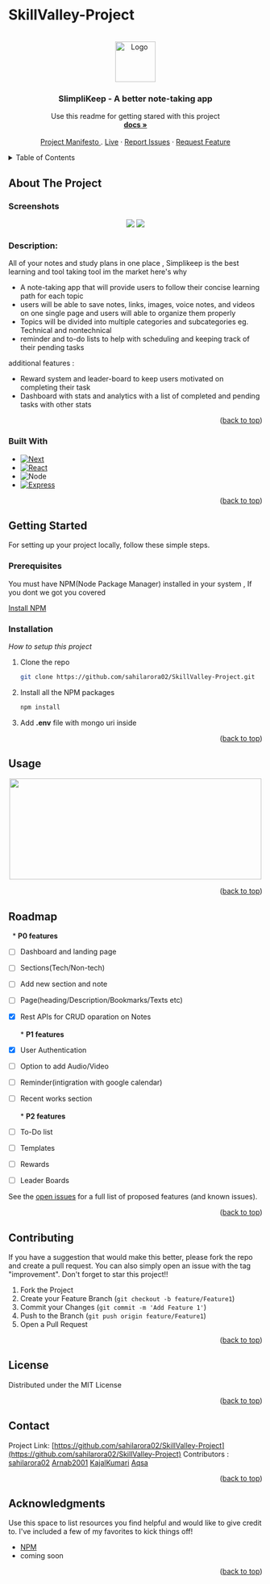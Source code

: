 # SkillValley-Project

<!-- PROJECT LOGO -->
<br />
<div align="center">
  <a href="https://github.com/sahilarora02/SkillValley-Project/">
    <img src="https://cdn-icons-png.flaticon.com/512/13/13706.png" alt="Logo" width="80" height="80">
  </a>

  <h3 align="center">SlimpliKeep - A better note-taking app</h3>

  <p align="center">
    Use this readme for getting stared with this project
    <br />
    <a href="https://github.com/sahilarora02/SkillValley-Project/"><strong>docs »</strong></a>
    <br />
    <br />
    <a href="https://daisy-crafter-3ba.notion.site/Product-Manifesto-34df07c46b504f2686be99246e622542"> Project Manifesto </a>
    .
    <a href="#">Live</a>
    ·
    <a href="https://github.com/sahilarora02/SkillValley-Project/issues">Report Issues</a>
    ·
    <a href="https://github.com/sahilarora02/SkillValley-Project/issues">Request Feature</a>
  </p>
</div>



<!-- TABLE OF CONTENTS -->
<details>
  <summary>Table of Contents</summary>
  <ol>
    <li>
      <a href="#about-the-project">About The Project</a>
      <ul>
        <li><a href="#built-with">Built With</a></li>
      </ul>
    </li>
    <li>
      <a href="#getting-started">Getting Started</a>
      <ul>
        <li><a href="#prerequisites">Prerequisites</a></li>
        <li><a href="#installation">Installation</a></li>
      </ul>
    </li>
    <li><a href="#usage">Usage</a></li>
    <li><a href="#roadmap">Roadmap</a></li>
    <li><a href="#contributing">Contributing</a></li>
    <li><a href="#license">License</a></li>
    <li><a href="#contact">Contact</a></li>
    <li><a href="#acknowledgments">Acknowledgments</a></li>
  </ol>
</details>



<!-- ABOUT THE PROJECT -->
## About The Project
### Screenshots
<div align="center">
<img src= "https://lh3.googleusercontent.com/MF6KxkCBbdKqIQ8zJ26vzlpq7Nq0kHfRAtn9i56kW83R-KlhG6VvRoXQpA43N-rCdRPVkVj0IpxuDqd3W85S03xSLzCjvIhLexQTcI3rSP3rOhJG4nQWLAy1yalafjgUoASKkhV-Kn2vc6q61NQb8Dsi69xG3u6AoPw5Xvgca3QJ10xzu8CzQiaq27XyylA2unTqs6rt9ZSZDAeJZoJWIQh2faQncPH7PxP9sRg-x6CP3DZzAoYWVWOvPARZ5TWEqdtoMI7Ze0iumeP225j6XJIT3mckk8Gudv1eBvIgLULc283NczTS5hBooHd_ha2l2ocXwXGS9zbc02OhmKhjjIuDdnDSwTeGhLvp9qsy4vd4rgnrPsTVn9W70Nu07azqnmVen7-krUSBa7oQWj1j5IABjwj6BVA_YJkiwliy7APh74qgP6xTnUVIwhDtzhZTDPsD9Nc4hZTmtRpAreJT9Q3tJtbGNDz_rBOSOAnPZEK5KFUV-aEjeD5kTOKorcK9Q4RZA16dJN455hHwRn-QexCUff3E4gXCVqBWyKEbRRGLGd6m_s4_bp2lMtGaz8PSXvAczaHgASeQ33q7t41z_eao9FKlRR7E7MFKaXqma5xaRtA7k019AycL_GQclDYuSDdxd_ud5pmiawdhv5m5kTuYAP6QrXkr-3WnH4bcldJh3fGgx__rB4bW-evTXwcfpSbAT6q7cYb8Ltmj9E1EG83RsejkwQbwOp-uvGHVkM9cTNdljTN4I_nq_-FfmvA37nKiwgkpYhQruxUFjHc0xXjrv8ojxYi-1gMUzOJ-zhG4O-exXbX9HmGXEZ5zJm5uoRPELkKToRnsZk-w-zrI9PFl3q5N9vxscuxpUfUwJpbB97Tl6ZuUfpMxn9ZTaR2giUuzqK3rfwXgf9Cjl5NHD6IpKy3j3PtpG9kv5XRbjb8C2A=w1005-h602-no?authuser=2" />
<img src="https://lh3.googleusercontent.com/cIN_GZouQkUZMFLKIr0-n6TwBzr4uDhf1kEQ5LMhGaWx7KmpLDCpd3Q2jIpK4_uCD0jOuL5R4qp-ffvdiSeTcekNliLGvMSDW4r_lQ7dIIEBkm5oZvOESrAnrtTAuIx93EVbiN51S5WTuydvB8NxBsX2j-1-SwTbaMJ4shVsoeU9J-qtd0MMfzHWPz6EbtIjz8SLsvj-vzvLBZfUymph2WSPyKgZky2wO2xHoj0IJWj649OEA7jUp3Qs9rvHA3WlKgCBad1q-AwHW8RwNqQcmeQf8VdTR0Xyzd2E7vCJKU44-mq03k8DeQlMjftEFZ3M-CyTdhbyT8hRXj6wuoo0rnfieSp64gQSkwUvcmUdcTbDisplXA-icN4H30Eh9ypAzlHz4drfS31Kx-HLFfRw7PeY5sVX28QM9DSYD-HBSIkJrKaMEa-2ztw35Am39oV2rudkiS0bvFgbkUJJ5SWOBo61dOh4zsSbtEW9bxN7kPAimLVOmQ00koz_BJQj6GsjSzM6v9oaQVfXF_eIyVKJr3pb21PWSC2XD_2mwp13wiQb7oAR9PGVANvWDAASe5137b4dP71KTzABMEilyJjeSl17_AkuNF2AOiWxEaUvf6vIoQSg4XCYX1uXGQv5nCZUApEF-t8R1AubBPUpMLaoTD1t6qzh8EFh5bsEmOHe1Au4iTq3pEFR6U7OT-4YlYQPRd4SqfAq7bdX7uvGs-Qlp12FZ8dr41diPZD6u-UgW5GmE6d1IHGpGX6_wmGmloibyMiiQKzVPz4Mz_MRKsgXByLMKEyiqDV6Ytg5_j0p9E6A2Nvi75TXRUCqy8rNrTWco9WphhXlRl4ympErZpRvGdCr_8qzTfvAve13Zjm079NbIxxQx0JTavWWX4VK6e_LLwOOxL9Pp4Jwck2cWvYfr0FDfo6UP0XW7xHpaaHV0f48ug=w1018-h594-no?authuser=2" />
</div>

### Description:
All of your notes and study plans in one place , Simplikeep is the best learning and tool taking tool im the market 
here's why 
- A note-taking app that will provide users to follow their concise learning path for each topic
- users will be able to save notes, links, images, voice notes, and videos on one single page and users will able to organize them properly
- Topics will be divided into multiple categories and subcategories eg. Technical and nontechnical
- reminder and to-do lists to help with scheduling and keeping track of their pending tasks

additional features :

- Reward system and leader-board to keep users motivated on completing their task
- Dashboard with stats and analytics with a list of completed and pending tasks with other stats

<p align="right">(<a href="#readme-top">back to top</a>)</p>



### Built With



* [![Next][Next.js]][Next-url]
* [![React][React.js]][React-url]
* ![Node][node.js]
* [![Express][Express]][Angular-url]


<p align="right">(<a href="#readme-top">back to top</a>)</p>



<!-- GETTING STARTED -->
## Getting Started
For setting up your project locally, follow these simple steps.

### Prerequisites

You must have NPM(Node Package Manager) installed  in your system , If you dont we got you covered  

  
  [Install NPM](https://phoenixnap.com/kb/install-node-js-npm-on-windows)
 

### Installation

_How to setup this project_

1. Clone the repo
   ```sh
   git clone https://github.com/sahilarora02/SkillValley-Project.git
   ```
3. Install all the NPM packages
   ```sh
   npm install
   ```
4. Add **.env** file with mongo uri inside
   

<p align="right">(<a href="#readme-top">back to top</a>)</p>



<!-- USAGE EXAMPLES -->
## Usage
<div align="center">
<img src="https://media2.giphy.com/media/UYpelo7WbjZQg0dDQY/200.gif" width="500" height="200" />
</div>
<p align="right">(<a href="#readme-top">back to top</a>)</p>



<!-- ROADMAP -->
## Roadmap
&nbsp; * **P0 features**
- [ ] Dashboard and landing page
- [ ] Sections(Tech/Non-tech)
- [ ] Add new section and note
- [ ] Page(heading/Description/Bookmarks/Texts etc)  
- [x] Rest APIs for CRUD oparation on Notes<br><br>* **P1 features**
- [x] User Authentication
- [ ] Option to add Audio/Video
- [ ] Reminder(intigration with google calendar)
- [ ] Recent works section<br><br> * **P2 features**
- [ ] To-Do list
- [ ] Templates
- [ ] Rewards
- [ ] Leader Boards


See the [open issues](https://github.com/othneildrew/Best-README-Template/issues) for a full list of proposed features (and known issues).

<p align="right">(<a href="#readme-top">back to top</a>)</p>



<!-- CONTRIBUTING -->
## Contributing


If you have a suggestion that would make this better, please fork the repo and create a pull request. You can also simply open an issue with the tag "improvement".
Don't forget to star this project!! 

1. Fork the Project
2. Create your Feature Branch (`git checkout -b feature/Feature1`)
3. Commit your Changes (`git commit -m 'Add Feature 1'`)
4. Push to the Branch (`git push origin feature/Feature1`)
5. Open a Pull Request

<p align="right">(<a href="#readme-top">back to top</a>)</p>



<!-- LICENSE -->
## License

Distributed under the MIT License

<p align="right">(<a href="#readme-top">back to top</a>)</p>



<!-- CONTACT -->
## Contact

Project Link: [https://github.com/sahilarora02/SkillValley-Project](https://github.com/sahilarora02/SkillValley-Project)
Contributors : [sahilarora02](https://github.com/sahilarora02)
               [Arnab2001](https://github.com/arnab2001)
               [KajalKumari](https://github.com/developers-codz)
               [Aqsa](https://github.com/aqsaaqeel)


<p align="right">(<a href="#readme-top">back to top</a>)</p>



<!-- ACKNOWLEDGMENTS -->
## Acknowledgments

Use this space to list resources you find helpful and would like to give credit to. I've included a few of my favorites to kick things off!


* [NPM](https://www.npmjs.com/)
* coming soon

<p align="right">(<a href="#readme-top">back to top</a>)</p>



<!-- MARKDOWN LINKS & IMAGES -->
<!-- https://www.markdownguide.org/basic-syntax/#reference-style-links -->
[contributors-shield]: https://img.shields.io/github/contributors/othneildrew/Best-README-Template.svg?style=for-the-badge
[contributors-url]: https://github.com/othneildrew/Best-README-Template/graphs/contributors
[forks-shield]: https://img.shields.io/github/forks/othneildrew/Best-README-Template.svg?style=for-the-badge
[forks-url]: https://github.com/othneildrew/Best-README-Template/network/members
[stars-shield]: https://img.shields.io/github/stars/othneildrew/Best-README-Template.svg?style=for-the-badge
[stars-url]: https://github.com/othneildrew/Best-README-Template/stargazers
[issues-shield]: https://img.shields.io/github/issues/othneildrew/Best-README-Template.svg?style=for-the-badge
[issues-url]: https://github.com/othneildrew/Best-README-Template/issues
[license-shield]: https://img.shields.io/github/license/othneildrew/Best-README-Template.svg?style=for-the-badge
[license-url]: https://github.com/othneildrew/Best-README-Template/blob/master/LICENSE.txt
[linkedin-shield]: https://img.shields.io/badge/-LinkedIn-black.svg?style=for-the-badge&logo=linkedin&colorB=555
[linkedin-url]: https://linkedin.com/in/othneildrew
[product-screenshot]: images/screenshot.png
[Next.js]: https://img.shields.io/badge/next.js-000000?style=for-the-badge&logo=nextdotjs&logoColor=white
[Next-url]: https://nextjs.org/
[React.js]: https://img.shields.io/badge/React-20232A?style=for-the-badge&logo=react&logoColor=61DAFB
[React-url]: https://reactjs.org/
[Node.js]: https://img.shields.io/badge/Node.js-35495E?style=for-the-badge&logo=nodedotjs&logoColor=4FC08D
[Vue-url]: https://vuejs.org/
[Express]: https://img.shields.io/badge/Express-35495E?style=for-the-badge&logo=express&logoColor=white
[Angular-url]: https://angular.io/
[Svelte.dev]: https://img.shields.io/badge/Svelte-4A4A55?style=for-the-badge&logo=svelte&logoColor=FF3E00
[Svelte-url]: https://svelte.dev/
[Laravel.com]: https://img.shields.io/badge/Laravel-FF2D20?style=for-the-badge&logo=laravel&logoColor=white
[Laravel-url]: https://laravel.com
[Bootstrap.com]: https://img.shields.io/badge/Bootstrap-563D7C?style=for-the-badge&logo=bootstrap&logoColor=white
[Bootstrap-url]: https://getbootstrap.com
[JQuery.com]: https://img.shields.io/badge/jQuery-0769AD?style=for-the-badge&logo=jquery&logoColor=white
[JQuery-url]: https://jquery.com 
